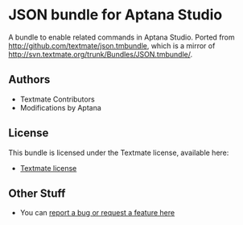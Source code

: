 # JSON bundle for Aptana Studio

A bundle to enable related commands in Aptana Studio. Ported from http://github.com/textmate/json.tmbundle, which is a mirror of http://svn.textmate.org/trunk/Bundles/JSON.tmbundle/.

## Authors

* Textmate Contributors
* Modifications by Aptana

## License

This bundle is licensed under the Textmate license, available here:

* [Textmate license](http://svn.textmate.org/trunk/LICENSE)

## Other Stuff

* You can [report a bug or request a feature here](http://github.com/aptana/js.ruble/issues)